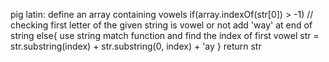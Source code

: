 pig latin:
  define an array containing vowels
  if(array.indexOf(str[0]) > -1)  // checking first letter of the given string is vowel or not
    add 'way' at end of string
  else{
    use string match function and find the index of first vowel
    str = str.substring(index) + str.substring(0, index) + 'ay
  }
  return str